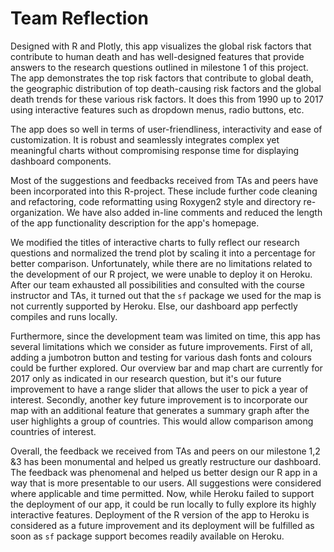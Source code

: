 # Team Reflection

Designed with R and Plotly, this app visualizes the global risk factors that contribute to human death and has well-designed features that provide answers to the research questions outlined in milestone 1 of this project. The app demonstrates the top risk factors that contribute to global death, the geographic distribution of top death-causing risk factors and the global death trends for these various risk factors. It does this from 1990 up to 2017 using interactive features such as dropdown menus, radio buttons, etc.

The app does so well in terms of user-friendliness, interactivity and ease of customization. It is robust and seamlessly integrates complex yet meaningful charts without compromising response time for displaying dashboard components. 

Most of the suggestions and feedbacks received from TAs and peers have been incorporated into this R-project. These include further code cleaning and refactoring, code reformatting using Roxygen2 style and directory re-organization. We have also added in-line comments and reduced the length of the app functionality description for the app's homepage. 

We modified the titles of interactive charts to fully reflect our research questions and normalized the trend plot by scaling it into a percentage for better comparison. Unfortunately, while there are no limitations related to the development of our R project, we were unable to deploy it on Heroku. After our team exhausted all possibilities and consulted with the course instructor and TAs, it turned out that the `sf` package we used for the map is not currently supported by Heroku. Else, our dashboard app perfectly compiles and runs locally.

Furthermore, since the development team was limited on time, this app has several limitations which we consider as future improvements. First of all, adding a jumbotron button and testing for various dash fonts and colours could be further explored. Our overview bar and map chart are currently for 2017 only as indicated in our research question, but it's our future improvement to have a range slider that allows the user to pick a year of interest. Secondly, another key future improvement is to incorporate our map with an additional feature that generates a summary graph after the user highlights a group of countries. This would allow comparison among countries of interest. 

Overall, the feedback we received from TAs and peers on our milestone 1,2 &3 has been monumental and helped us greatly restructure our dashboard. The feedback was phenomenal and helped us better design our R app in a way that is more presentable to our users. All suggestions were considered where applicable and time permitted. Now, while Heroku failed to support the deployment of our app, it could be run locally to fully explore its highly interactive features. Deployment of the R version of the app to Heroku is considered as a future improvement and its deployment will be fulfilled as soon as `sf` package support becomes readily available on Heroku. 
